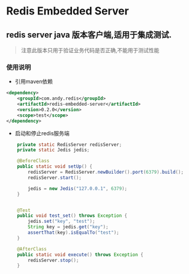 Redis Embedded Server
=====================

## redis server java 版本客户端,适用于集成测试.

>注意此版本只用于验证业务代码是否正确,不能用于测试性能

### 使用说明
- 引用maven依赖

```xml
<dependency>
	<groupId>com.andy.redis</groupId>
    <artifactId>redis-embedded-server</artifactId>
    <version>0.2.0</version>
    <scope>test</scope>
</dependency>
```
- 启动和停止redis服务端

```java
    private static RedisServer redisServer;
    private static Jedis jedis;

    @BeforeClass
    public static void setUp() {
        redisServer = RedisServer.newBuilder().port(6379).build();
        redisServer.start();

        jedis = new Jedis("127.0.0.1", 6379);
    }


    @Test
    public void test_set() throws Exception {
        jedis.set("key", "test");
        String key = jedis.get("key");
        assertThat(key).isEqualTo("test");
    }

    @AfterClass
    public static void execute() throws Exception {
        redisServer.stop();
    }
```

